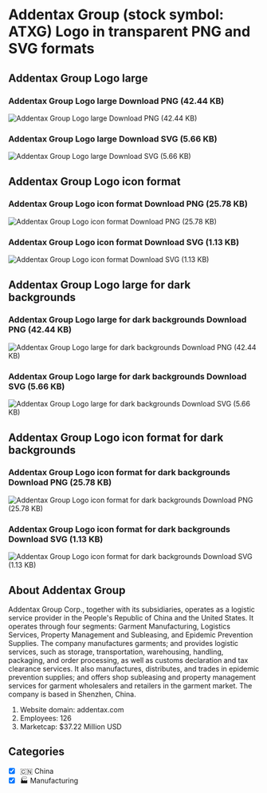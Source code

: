 # Addentax Group (stock symbol: ATXG) Logo in transparent PNG and SVG formats

## Addentax Group Logo large

### Addentax Group Logo large Download PNG (42.44 KB)

![Addentax Group Logo large Download PNG (42.44 KB)](/img/orig/ATXG_BIG-53d59705.png)

### Addentax Group Logo large Download SVG (5.66 KB)

![Addentax Group Logo large Download SVG (5.66 KB)](/img/orig/ATXG_BIG-71716dbd.svg)

## Addentax Group Logo icon format

### Addentax Group Logo icon format Download PNG (25.78 KB)

![Addentax Group Logo icon format Download PNG (25.78 KB)](/img/orig/ATXG-1cd939ab.png)

### Addentax Group Logo icon format Download SVG (1.13 KB)

![Addentax Group Logo icon format Download SVG (1.13 KB)](/img/orig/ATXG-e91936c6.svg)

## Addentax Group Logo large for dark backgrounds

### Addentax Group Logo large for dark backgrounds Download PNG (42.44 KB)

![Addentax Group Logo large for dark backgrounds Download PNG (42.44 KB)](/img/orig/ATXG_BIG.D-cb1779be.png)

### Addentax Group Logo large for dark backgrounds Download SVG (5.66 KB)

![Addentax Group Logo large for dark backgrounds Download SVG (5.66 KB)](/img/orig/ATXG_BIG.D-723bc383.svg)

## Addentax Group Logo icon format for dark backgrounds

### Addentax Group Logo icon format for dark backgrounds Download PNG (25.78 KB)

![Addentax Group Logo icon format for dark backgrounds Download PNG (25.78 KB)](/img/orig/ATXG.D-834a3e61.png)

### Addentax Group Logo icon format for dark backgrounds Download SVG (1.13 KB)

![Addentax Group Logo icon format for dark backgrounds Download SVG (1.13 KB)](/img/orig/ATXG.D-a5b2e24a.svg)

## About Addentax Group

Addentax Group Corp., together with its subsidiaries, operates as a logistic service provider in the People's Republic of China and the United States. It operates through four segments: Garment Manufacturing, Logistics Services, Property Management and Subleasing, and Epidemic Prevention Supplies. The company manufactures garments; and provides logistic services, such as storage, transportation, warehousing, handling, packaging, and order processing, as well as customs declaration and tax clearance services. It also manufactures, distributes, and trades in epidemic prevention supplies; and offers shop subleasing and property management services for garment wholesalers and retailers in the garment market. The company is based in Shenzhen, China.

1. Website domain: addentax.com
2. Employees: 126
3. Marketcap: $37.22 Million USD


## Categories
- [x] 🇨🇳 China
- [x] 🏭 Manufacturing

